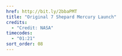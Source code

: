 ```yaml
---
href: http://bit.ly/2bbaPMT
title: "Original 7 Shepard Mercury Launch"
credits:
  - "Credit: NASA"
timecodes:
  - "01:21"
sort_order: 08
---
```

